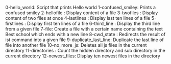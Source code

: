 0-hello_world: Script that prints Hello world
1-confused_smiley: Prints a confused smiley
2-hellofile : Display content of a file 
3-twofiles : Display content of two files at once
4-lastlines : Display last ten lines of a file
5-firstlines : Display first ten lines of a file
6-third_line : Display the third line from a given file
7-file: Create a file with a certain name containing the text Best school which ends with a new line
8-cwd_state : Redirects the result of ist command into a given file
9-duplicate_last_line: Duplicate the last line of file into another file
10-no_more_js: Deletes all js files in the current directory
11-directories : Count the hidden directory and sub directory in the current directory
12-newest_files: Display ten newest files in the directory


